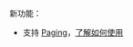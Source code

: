 新功能：
* 支持 [Paging]，[了解如何使用][paged_list]


[paged_list]: https://github.com/panpf/assembly-adapter/blob/master/docs/wiki/paged_list.md
[Paging]: https://developer.android.google.cn/topic/libraries/architecture/paging/
